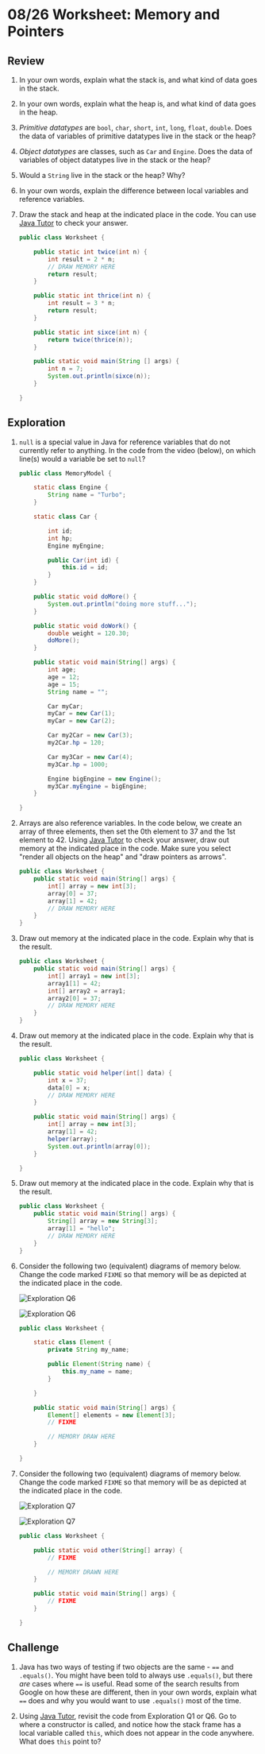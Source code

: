 # 08/26 Worksheet: Memory and Pointers

## Review

1. In your own words, explain what the stack is, and what kind of data goes in the stack.
2. In your own words, explain what the heap is, and what kind of data goes in the heap.
3. *Primitive datatypes* are `bool`, `char`, `short`, `int`, `long`, `float`, `double`. Does the data of variables of primitive datatypes live in the stack or the heap?
4. *Object datatypes* are classes, such as `Car` and `Engine`. Does the data of variables of object datatypes live in the stack or the heap?
5. Would a `String` live in the stack or the heap? Why?
6. In your own words, explain the difference between local variables and reference variables.
7. Draw the stack and heap at the indicated place in the code. You can use [Java Tutor](http://pythontutor.com/java.html) to check your answer.

    ```java
    public class Worksheet {

        public static int twice(int n) {
            int result = 2 * n;
            // DRAW MEMORY HERE
            return result;
        }

        public static int thrice(int n) {
            int result = 3 * n;
            return result;
        }

        public static int sixce(int n) {
            return twice(thrice(n));
        }

        public static void main(String [] args) {
            int n = 7;
            System.out.println(sixce(n));
        }

    }
    ```

## Exploration

1. `null` is a special value in Java for reference variables that do not currently refer to anything. In the code from the video (below), on which line(s) would a variable be set to `null`?

    ```java
    public class MemoryModel {

        static class Engine {
            String name = "Turbo";
        }

        static class Car {

            int id;
            int hp;
            Engine myEngine;

            public Car(int id) {
                this.id = id;
            }
        }

        public static void doMore() {
            System.out.println("doing more stuff...");
        }

        public static void doWork() {
            double weight = 120.30;
            doMore();
        }

        public static void main(String[] args) {
            int age;
            age = 12;
            age = 15;
            String name = "";

            Car myCar;
            myCar = new Car(1);
            myCar = new Car(2);

            Car my2Car = new Car(3);
            my2Car.hp = 120;

            Car my3Car = new Car(4);
            my3Car.hp = 1000;

            Engine bigEngine = new Engine();
            my3Car.myEngine = bigEngine;
        }

    }
    ```

2. Arrays are also reference variables. In the code below, we create an array of three elements, then set the 0th element to 37 and the 1st element to 42. Using [Java Tutor](http://pythontutor.com/java.html) to check your answer, draw out memory at the indicated place in the code. Make sure you select "render all objects on the heap" and "draw pointers as arrows".

    ```java
    public class Worksheet {
        public static void main(String[] args) {
            int[] array = new int[3];
            array[0] = 37;
            array[1] = 42;
            // DRAW MEMORY HERE
        }
    }
    ```

3. Draw out memory at the indicated place in the code. Explain why that is the result.

    ```java
    public class Worksheet {
        public static void main(String[] args) {
            int[] array1 = new int[3];
            array1[1] = 42;
            int[] array2 = array1;
            array2[0] = 37;
            // DRAW MEMORY HERE
        }
    }
    ```

4. Draw out memory at the indicated place in the code. Explain why that is the result.

    ```java
    public class Worksheet {

        public static void helper(int[] data) {
            int x = 37;
            data[0] = x;
            // DRAW MEMORY HERE
        }

        public static void main(String[] args) {
            int[] array = new int[3];
            array[1] = 42;
            helper(array);
            System.out.println(array[0]);
        }

    }
    ```

5. Draw out memory at the indicated place in the code. Explain why that is the result.

    ```java
    public class Worksheet {
        public static void main(String[] args) {
            String[] array = new String[3];
            array[1] = "hello";
            // DRAW MEMORY HERE
        }
    }
    ```

6. Consider the following two (equivalent) diagrams of memory below. Change the code marked `FIXME` so that memory will be as depicted at the indicated place in the code.

    ![Exploration Q6](images/exploration-q6-tutor.png)

    ![Exploration Q6](images/exploration-q6.png)

    ```java
    public class Worksheet {

        static class Element {
            private String my_name;

            public Element(String name) {
                this.my_name = name;
            }

        }

        public static void main(String[] args) {
            Element[] elements = new Element[3];
            // FIXME

            // MEMORY DRAW HERE
        }

    }
    ```

7. Consider the following two (equivalent) diagrams of memory below. Change the code marked `FIXME` so that memory will be as depicted at the indicated place in the code.

    ![Exploration Q7](images/exploration-q7-tutor.png)

    ![Exploration Q7](images/exploration-q7.png)

    ```java
    public class Worksheet {

        public static void other(String[] array) {
            // FIXME

            // MEMORY DRAWN HERE
        }

        public static void main(String[] args) {
            // FIXME
        }

    }
    ```

## Challenge

1. Java has two ways of testing if two objects are the same - `==` and `.equals()`. You might have been told to always use `.equals()`, but there *are* cases where `==` is useful. Read some of the search results from Google on how these are different, then in your own words, explain what `==` does and why you would want to use `.equals()` most of the time.

2. Using [Java Tutor](http://pythontutor.com/java.html), revisit the code from Exploration Q1 or Q6. Go to where a constructor is called, and notice how the stack frame has a local variable called `this`, which does not appear in the code anywhere. What does `this` point to?
